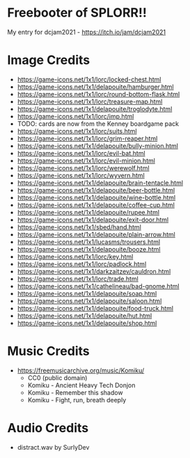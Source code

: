 # Freebooter of SPLORR!!
My entry for dcjam2021 - https://itch.io/jam/dcjam2021

# Image Credits
* https://game-icons.net/1x1/lorc/locked-chest.html
* https://game-icons.net/1x1/delapouite/hamburger.html
* https://game-icons.net/1x1/lorc/round-bottom-flask.html
* https://game-icons.net/1x1/lorc/treasure-map.html
* https://game-icons.net/1x1/delapouite/troglodyte.html
* https://game-icons.net/1x1/lorc/imp.html
* TODO: cards are now from the Kenney boardgame pack
* https://game-icons.net/1x1/lorc/suits.html
* https://game-icons.net/1x1/lorc/grim-reaper.html
* https://game-icons.net/1x1/delapouite/bully-minion.html
* https://game-icons.net/1x1/lorc/evil-bat.html
* https://game-icons.net/1x1/lorc/evil-minion.html
* https://game-icons.net/1x1/lorc/werewolf.html
* https://game-icons.net/1x1/lorc/wyvern.html
* https://game-icons.net/1x1/delapouite/brain-tentacle.html
* https://game-icons.net/1x1/delapouite/beer-bottle.html
* https://game-icons.net/1x1/delapouite/wine-bottle.html
* https://game-icons.net/1x1/delapouite/coffee-cup.html
* https://game-icons.net/1x1/delapouite/rupee.html
* https://game-icons.net/1x1/delapouite/exit-door.html
* https://game-icons.net/1x1/sbed/hand.html
* https://game-icons.net/1x1/delapouite/plain-arrow.html
* https://game-icons.net/1x1/lucasms/trousers.html
* https://game-icons.net/1x1/delapouite/booze.html
* https://game-icons.net/1x1/lorc/key.html
* https://game-icons.net/1x1/lorc/padlock.html
* https://game-icons.net/1x1/darkzaitzev/cauldron.html
* https://game-icons.net/1x1/lorc/trade.html
* https://game-icons.net/1x1/cathelineau/bad-gnome.html
* https://game-icons.net/1x1/delapouite/soap.html
* https://game-icons.net/1x1/delapouite/saloon.html
* https://game-icons.net/1x1/delapouite/food-truck.html
* https://game-icons.net/1x1/delapouite/hut.html
* https://game-icons.net/1x1/delapouite/shop.html

# Music Credits
* https://freemusicarchive.org/music/Komiku/
  * CC0 (public domain)
  * Komiku - Ancient Heavy Tech Donjon
  * Komiku - Remember this shadow
  * Komiku - Fight, run, breath deeply

# Audio Credits
* distract.wav by SurlyDev